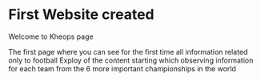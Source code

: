 # First Website created

Welcome to Kheops page 

The first page where you can see for the first time all information related only to football
Exploy of the content starting which observing information for each team from the 6 more important championships in the world

